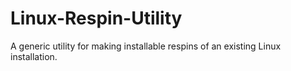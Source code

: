 # Linux-Respin-Utility
A generic utility for making installable respins of an existing Linux installation.
